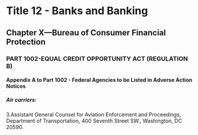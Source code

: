 
# Title 12 - Banks and Banking
## Chapter X—Bureau of Consumer Financial Protection
### PART 1002-EQUAL CREDIT OPPORTUNITY ACT (REGULATION B)
#### Appendix A to Part 1002 - Federal Agencies to be Listed in Adverse Action Notices
##### Air carriers:

3.Assistant General Counsel for Aviation Enforcement and Proceedings, Department of Transportation, 400 Seventh Street SW., Washington, DC 20590.
